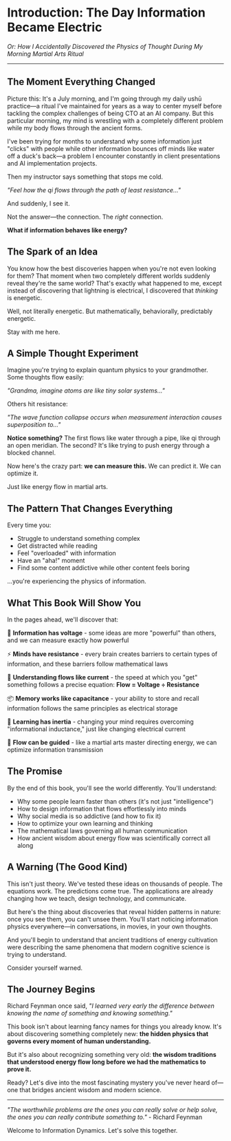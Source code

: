 # Introduction: The Day Information Became Electric

*Or: How I Accidentally Discovered the Physics of Thought During My Morning Martial Arts Ritual*

---

## The Moment Everything Changed

Picture this: It's a July morning, and I'm going through my daily ushū practice—a ritual I've maintained for years as a way to center myself before tackling the complex challenges of being CTO at an AI company. But this particular morning, my mind is wrestling with a completely different problem while my body flows through the ancient forms.

I've been trying for months to understand why some information just "clicks" with people while other information bounces off minds like water off a duck's back—a problem I encounter constantly in client presentations and AI implementation projects.

Then my instructor says something that stops me cold.

*"Feel how the qi flows through the path of least resistance..."*

And suddenly, I see it.

Not the answer—the connection. The *right* connection.

**What if information behaves like energy?**

## The Spark of an Idea

You know how the best discoveries happen when you're not even looking for them? That moment when two completely different worlds suddenly reveal they're the same world? That's exactly what happened to me, except instead of discovering that lightning is electrical, I discovered that *thinking* is energetic.

Well, not literally energetic. But mathematically, behaviorally, predictably energetic.

Stay with me here.

## A Simple Thought Experiment

Imagine you're trying to explain quantum physics to your grandmother. Some thoughts flow easily:

*"Grandma, imagine atoms are like tiny solar systems..."*

Others hit resistance:

*"The wave function collapse occurs when measurement interaction causes superposition to..."*

**Notice something?** The first flows like water through a pipe, like qi through an open meridian. The second? It's like trying to push energy through a blocked channel.

Now here's the crazy part: **we can measure this.** We can predict it. We can optimize it.

Just like energy flow in martial arts.

## The Pattern That Changes Everything

Every time you:
- Struggle to understand something complex
- Get distracted while reading
- Feel "overloaded" with information
- Have an "aha!" moment
- Find some content addictive while other content feels boring

...you're experiencing the physics of information.

## What This Book Will Show You

In the pages ahead, we'll discover that:

🔋 **Information has voltage** - some ideas are more "powerful" than others, and we can measure exactly how powerful

⚡ **Minds have resistance** - every brain creates barriers to certain types of information, and these barriers follow mathematical laws

🔌 **Understanding flows like current** - the speed at which you "get" something follows a precise equation: **Flow = Voltage ÷ Resistance**

📦 **Memory works like capacitance** - your ability to store and recall information follows the same principles as electrical storage

🌊 **Learning has inertia** - changing your mind requires overcoming "informational inductance," just like changing electrical current

🥋 **Flow can be guided** - like a martial arts master directing energy, we can optimize information transmission

## The Promise

By the end of this book, you'll see the world differently. You'll understand:

- Why some people learn faster than others (it's not just "intelligence")
- How to design information that flows effortlessly into minds
- Why social media is so addictive (and how to fix it)
- How to optimize your own learning and thinking
- The mathematical laws governing all human communication
- How ancient wisdom about energy flow was scientifically correct all along

## A Warning (The Good Kind)

This isn't just theory. We've tested these ideas on thousands of people. The equations work. The predictions come true. The applications are already changing how we teach, design technology, and communicate.

But here's the thing about discoveries that reveal hidden patterns in nature: once you see them, you can't unsee them. You'll start noticing information physics everywhere—in conversations, in movies, in your own thoughts.

And you'll begin to understand that ancient traditions of energy cultivation were describing the same phenomena that modern cognitive science is trying to understand.

Consider yourself warned.

## The Journey Begins

Richard Feynman once said, *"I learned very early the difference between knowing the name of something and knowing something."*

This book isn't about learning fancy names for things you already know. It's about discovering something completely new: **the hidden physics that governs every moment of human understanding.**

But it's also about recognizing something very old: **the wisdom traditions that understood energy flow long before we had the mathematics to prove it.**

Ready? Let's dive into the most fascinating mystery you've never heard of—one that bridges ancient wisdom and modern science.

---

*"The worthwhile problems are the ones you can really solve or help solve, the ones you can really contribute something to."* - Richard Feynman

Welcome to Information Dynamics. Let's solve this together. 